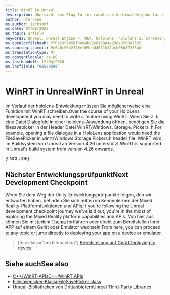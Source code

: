 ```yaml
---
title: WinRT in Unreal
description: Übersicht zum Plug-In für räumliche Audiowiedergabe für die Unreal Engine.
author: hferrone
ms.author: jacksonf
ms.date: 07/08/2020
ms.topic: article
keywords: Unreal, Unreal Engine 4, UE4, hololens, hololens 2, Streaming, Remoting, Mixed Reality, Development, Getting Started, Features, New Project, Emulator, Documentation, Guides, Features, holograms, Game Development, Mixed Reality Headset, Windows Mixed Reality Headset, Virtual Reality Headset, WinRT, dll
ms.openlocfilehash: ff0b235a45bf0e04b82e610384a290e8fc3a7525
ms.sourcegitcommit: 9c640c96e2270ef69edd46f1b12acb00b373554d
ms.translationtype: MT
ms.contentlocale: de-DE
ms.lasthandoff: 12/04/2020
ms.locfileid: "96578595"
---
```

# <a name="winrt-in-unreal"></a><span data-ttu-id="331df-104">WinRT in Unreal</span><span class="sxs-lookup"><span data-stu-id="331df-104">WinRT in Unreal</span></span>

<span data-ttu-id="331df-105">Im Verlauf der hololens-Entwicklung müssen Sie möglicherweise eine Funktion mit WinRT schreiben.</span><span class="sxs-lookup"><span data-stu-id="331df-105">Over the course of your HoloLens development you may need to write a feature using WinRT.</span></span> <span data-ttu-id="331df-106">Wenn Sie z. b. eine Datei Dialogfeld in einer hololens-Anwendung öffnen, benötigen Sie die filesavepicker in der Header Datei WinRT/Windows. Storage. Pickers. h.</span><span class="sxs-lookup"><span data-stu-id="331df-106">For example, opening a file dialogue in a HoloLens application would need the FileSavePicker in winrt/Windows.Storage.Pickers.h header file.</span></span> <span data-ttu-id="331df-107">WinRT wird im Buildsystem von Unreal ab Version 4,26 unterstützt.</span><span class="sxs-lookup"><span data-stu-id="331df-107">WinRT is supported in Unreal's build system from version 4.26 onwards.</span></span>

[!INCLUDE[](includes/tabs-winRT.md)]

## <a name="next-development-checkpoint"></a><span data-ttu-id="331df-108">Nächster Entwicklungsprüfpunkt</span><span class="sxs-lookup"><span data-stu-id="331df-108">Next Development Checkpoint</span></span>

<span data-ttu-id="331df-109">Wenn Sie dem Weg der Unity-Entwicklungsprüfpunkte folgen, den wir entworfen haben, befinden Sie sich mitten im Kennenlernen der Mixed Reality-Plattformfunktionen und APIs.</span><span class="sxs-lookup"><span data-stu-id="331df-109">If you're following the Unreal development checkpoint journey we've laid out, you're in the midst of exploring the Mixed Reality platform capabilities and APIs.</span></span> <span data-ttu-id="331df-110">Von hier aus können Sie mit jedem [Thema](unreal-development-overview.md#3-platform-capabilities-and-apis) fortfahren oder direkt zum Bereitstellen Ihrer APP auf einem Gerät oder Emulator wechseln.</span><span class="sxs-lookup"><span data-stu-id="331df-110">From here, you can proceed to any [topic](unreal-development-overview.md#3-platform-capabilities-and-apis) or jump directly to deploying your app on a device or emulator.</span></span>

> [!div class="nextstepaction"]
> [<span data-ttu-id="331df-111">Bereitstellung auf Gerät</span><span class="sxs-lookup"><span data-stu-id="331df-111">Deploying to device</span></span>](unreal-deploying.md)

## <a name="see-also"></a><span data-ttu-id="331df-112">Siehe auch</span><span class="sxs-lookup"><span data-stu-id="331df-112">See also</span></span>
* [<span data-ttu-id="331df-113">C++/WinRT-APIs</span><span class="sxs-lookup"><span data-stu-id="331df-113">C++/WinRT APIs</span></span>](https://docs.microsoft.com/windows/uwp/cpp-and-winrt-apis/)
* [<span data-ttu-id="331df-114">Filesavepicker-Klasse</span><span class="sxs-lookup"><span data-stu-id="331df-114">FileSavePicker class</span></span>](https://docs.microsoft.com/uwp/api/Windows.Storage.Pickers.FileSavePicker) 
* [<span data-ttu-id="331df-115">Unreal-Bibliotheken von Drittanbietern</span><span class="sxs-lookup"><span data-stu-id="331df-115">Unreal Third-Party Libraries</span></span>](https://docs.unrealengine.com/Programming/BuildTools/UnrealBuildTool/ThirdPartyLibraries/index.html) 
